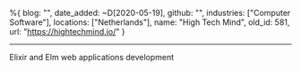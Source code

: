 %{
  blog: "",
  date_added: ~D[2020-05-19],
  github: "",
  industries: ["Computer Software"],
  locations: ["Netherlands"],
  name: "High Tech Mind",
  old_id: 581,
  url: "https://hightechmind.io/"
}

---

Elixir and Elm web applications development
